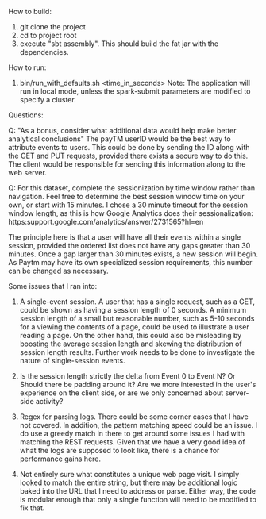 How to build:
1) git clone the project
2) cd to project root
3) execute "sbt assembly". This should build the fat jar with the dependencies.

How to run:
1) bin/run_with_defaults.sh <time_in_seconds>
Note: The application will run in local mode, unless the spark-submit parameters are modified to specify a cluster.


Questions:

Q: "As a bonus, consider what additional data would help make better analytical conclusions"
The payTM userID would be the best way to attribute events to users. This could be done by sending the ID along with the GET and PUT requests, provided there exists a secure way to do this. The client would be responsible for sending this information along to the web server.


Q: For this dataset, complete the sessionization by time window rather than navigation. Feel free to determine the best session window time on your own, or start with 15 minutes.
 I chose a 30 minute timeout for the session window length, as this is how Google Analytics does their sessionalization:
 https:support.google.com/analytics/answer/2731565?hl=en

 The principle here is that a user will have all their events within a single session, provided the ordered list does not have
 any gaps greater than 30 minutes. Once a gap larger than 30 minutes exists, a new session will begin. As Paytm may have its own specialized session requirements, this number can be changed as necessary.


Some issues that I ran into:
1) A single-event session. A user that has a single request, such as a GET, could be shown as having a session length of 0 seconds.
A minimum session length of a small but reasonable number, such as 5-10 seconds for a viewing the contents of a page, could be used to illustrate a user reading a page.
 On the other hand, this could also be misleading by boosting the average session length and skewing the distribution of session length results. Further work needs to be done to investigate the nature of single-session events.

2) Is the session length strictly the delta from Event 0 to Event N? Or Should there be padding around it?
Are we more interested in the user's experience on the client side, or are we only concerned about server-side activity?

3) Regex for parsing logs. There could be some corner cases that I have not covered. In addition, the pattern matching speed could be an issue. I do use a greedy match in there to get around some issues I had with matching the REST requests.
Given that we have a very good idea of what the logs are supposed to look like, there is a chance for performance gains here.

4) Not entirely sure what constitutes a unique web page visit. I simply looked to match the entire string, but there may be additional logic baked into the URL that I need to address or parse. Either way, the code is modular enough that only a single function will need to be modified to fix that.


